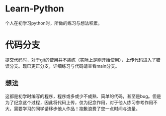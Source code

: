 # Learn-Python
个人在初学习python时，所做的练习与想法积累。
# 代码分支
提交代码时，对于git的使用并不熟练（实际上是刚开始使用），上传代码进入了错误分支。现已更正分支，详细练习与代码请查看main分支。

## 想法
这都是初学时编写的程序，程序或多或少不成熟、简单的代码，甚至是bug。但是为了纪念这个过程，因此将代码上传，仅为纪念作用，对于他人练习参考作用不大，需要学习的同学请移步他人作品！抱歉浪费了您一点时间与流量。
